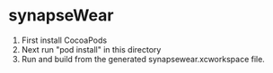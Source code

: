 # synapseWear

1. First install CocoaPods
2. Next run "pod install" in this directory
3. Run and build from the generated synapsewear.xcworkspace file.
